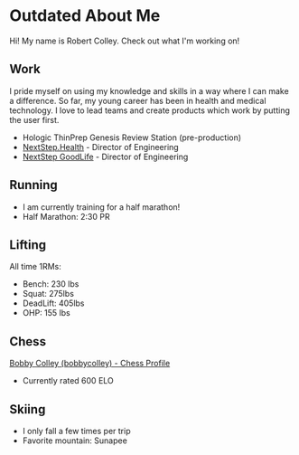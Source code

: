 # Outdated About Me

Hi! My name is Robert Colley. Check out what I'm working on!

## Work

I pride myself on using my knowledge and skills in a way where I can make a difference. So far, my young career has been in health and medical technology. I love to lead teams and create products which work by putting the user first.

- Hologic ThinPrep Genesis Review Station (pre-production)
- [NextStep.Health](https://nextstep.health) - Director of Engineering
- [NextStep GoodLife](https://nextstepgoodlife.com) - Director of Engineering

## Running

- I am currently training for a half marathon!
- Half Marathon: 2:30 PR

## Lifting

All time 1RMs:

- Bench: 230 lbs
- Squat: 275lbs
- DeadLift: 405lbs
- OHP: 155 lbs

## Chess

[Bobby Colley (bobbycolley) - Chess Profile](https://www.chess.com/member/bobbycolley)

- Currently rated 600 ELO

## Skiing

- I only fall a few times per trip
- Favorite mountain: Sunapee
